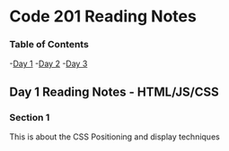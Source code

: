 # Code 201 Reading Notes

### Table of Contents

-[Day 1](#Day-1-reading-notes)
-[Day 2](#Day-2-reading-notes)
-[Day 3](#Day-3-reading-notes)


## Day 1 Reading Notes - HTML/JS/CSS
### Section 1

This is about the CSS Positioning and display techniques